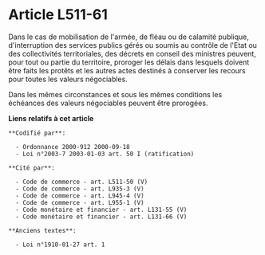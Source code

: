 # Article L511-61

Dans le cas de mobilisation de l'armée, de fléau ou de calamité publique, d'interruption des services publics gérés ou soumis
au contrôle de l'Etat ou des collectivités territoriales, des décrets en conseil des ministres peuvent, pour tout ou partie
du territoire, proroger les délais dans lesquels doivent être faits les protêts et les autres actes destinés à conserver les
recours pour toutes les valeurs négociables.

Dans les mêmes circonstances et sous les mêmes conditions les échéances des valeurs négociables peuvent être prorogées.

**Liens relatifs à cet article**

	**Codifié par**:

	  - Ordonnance 2000-912 2000-09-18
	  - Loi n°2003-7 2003-01-03 art. 50 I (ratification)

	**Cité par**:

	  - Code de commerce - art. L511-50 (V)
	  - Code de commerce - art. L935-3 (V)
	  - Code de commerce - art. L945-4 (V)
	  - Code de commerce - art. L955-1 (V)
	  - Code monétaire et financier - art. L131-55 (V)
	  - Code monétaire et financier - art. L131-66 (V)

	**Anciens textes**:

	  - Loi n°1910-01-27 art. 1

